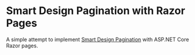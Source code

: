 # Smart Design Pagination with Razor Pages


A simple attempt to implement [Smart Design Pagination](https://design.smart.coop/development/docs/c-pagination.html) with ASP.NET Core Razor pages.
